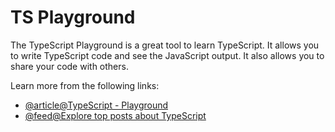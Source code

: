 # TS Playground

The TypeScript Playground is a great tool to learn TypeScript. It allows you to write TypeScript code and see the JavaScript output. It also allows you to share your code with others.

Learn more from the following links:

- [@article@TypeScript - Playground](https://www.typescriptlang.org/play)
- [@feed@Explore top posts about TypeScript](https://app.daily.dev/tags/typescript?ref=roadmapsh)
